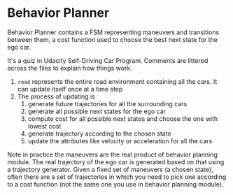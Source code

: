 # Behavior Planner
Behavior Planner contains a FSM representing maneuvers and transitions between them, a cost function used to choose the best next state for the ego car.

It's a quiz in Udacity Self-Driving Car Program. Comments are littered across the files to explain how things work.
1. `road` represents the entire road environment containing all the cars. It can update itself once at a time step
2. The process of updating is
    1. generate future trajectories for all the surrounding cars
    2. generate all possible next states for the ego car
    3. compute cost for all possible next states and choose the one with lowest cost
    4. generate trajectory according to the chosen state
    5. update the attributes like velocity or acceleration for all the cars

Note in practice the maneuvers are the real product of behavior planning module. The real trajectory of the ego car is generated based on that using a trajectory generator. Given a fixed set of maneuvers (a chosen state), often there are a set of trajectories in which you need to pick one according to a cost function (not the same one you use in behavior planning module).
